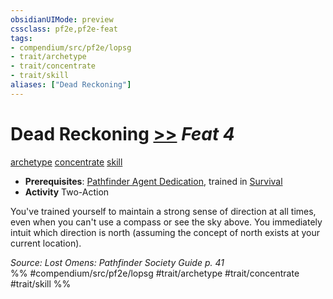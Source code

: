 ```yaml
---
obsidianUIMode: preview
cssclass: pf2e,pf2e-feat
tags:
- compendium/src/pf2e/lopsg
- trait/archetype
- trait/concentrate
- trait/skill
aliases: ["Dead Reckoning"]
---
```

# Dead Reckoning  [>>](../../Rules/core-rulebook/chapter-9-playing-the-game.md#Actions "Two-Action") *Feat 4*  
[archetype](../../Rules/traits/archetype.md)  [concentrate](../../Rules/traits/concentrate.md)  [skill](../../Rules/traits/skill.md)  

- **Prerequisites**: [Pathfinder Agent Dedication](pathfinder-agent-dedication-lowg.md), trained in [Survival](../skills.md#Survival)
- **Activity** Two-Action

You've trained yourself to maintain a strong sense of direction at all times, even when you can't use a compass or see the sky above. You immediately intuit which direction is north (assuming the concept of north exists at your current location).

*Source: Lost Omens: Pathfinder Society Guide p. 41*  
%% #compendium/src/pf2e/lopsg #trait/archetype #trait/concentrate #trait/skill %%
